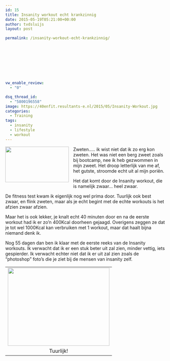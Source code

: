 ```yaml
---
id: 15
title: Insanity workout echt krankzinnig
date: 2015-05-19T05:21:00+00:00
author: tvdsluijs
layout: post

permalink: /insanity-workout-echt-krankzinnig/









vw_enable_review:
  - "0"

dsq_thread_id:
  - "5800196558"
image: https://40enfit.resultants-e.nl/2015/05/Insanity-Workout.jpg
categories:
  - Training
tags:
  - insanity
  - lifestyle
  - workout
---
```

<div class="separator" style="clear: both; text-align: center;">
  <a style="clear: left; float: left; margin-bottom: 1em; margin-right: 1em;" href="http://1.bp.blogspot.com/-aSHvhX0E1Eg/VVpFAaGrZ5I/AAAAAAABUkw/nY1j7E2Y3x4/s1600/Insanity-Workout.jpg"><img src="https://40enfit.resultants-e.nl/2015/05/Insanity-Workout.jpg" alt="" width="200" height="112" border="0" /></a>
</div>

Zweten&#8230;.. ik wist niet dat ik zo erg kon zweten. Het was niet een berg zweet zoals bij bootcamp, nee ik heb gezwommen in mijn zweet. Het droop letterlijk van me af, het gutste, stroomde echt uit al mijn poriën.

Het dat komt door de Insanity workout, die is namelijk zwaar&#8230; heel zwaar.
  
<a name="more"></a>De fitness test kwam ik eigenlijk nog wel prima door. Tuurlijk ook best zwaar, en flink zweten, maar als je echt begint met de echte workouts is het afzien zwaar afzien.

Maar het is ook lekker, je knalt echt 40 minuten door en na de eerste workout had ik er zo&#8217;n 400Kcal doorheen gejaagd. Overigens zeggen ze dat je tot wel 1000Kcal kan verbruiken met 1 workout, maar dat haalt bijna niemand denk ik.

Nog 55 dagen dan ben ik klaar met de eerste reeks van de Insanity workouts. Ik verwacht dat ik er een stuk beter uit zal zien, minder vettig, iets gespierder. Ik verwacht echter niet dat ik er uit zal zien zoals de &#8220;photoshop&#8221; foto&#8217;s die je ziet bij de mensen van insanity zelf.

<table class="tr-caption-container" style="margin-left: auto; margin-right: auto; text-align: center;" cellspacing="0" cellpadding="0" align="center">
  <tr>
    <td style="text-align: center;">
      <a style="margin-left: auto; margin-right: auto;" href="http://2.bp.blogspot.com/-xhDfnPh5gK8/VVpJraQNzVI/AAAAAAABUk8/6AOXCxlwwaE/s1600/niet_haalbaar_insanity.jpg"><img src="https://40enfit.resultants-e.nl/2015/05/niet_haalbaar_insanity.jpg" alt="" width="320" height="245" border="0" /></a>
    </td>
  </tr>
  
  <tr>
    <td class="tr-caption" style="text-align: center;">
      Tuurlijk!
    </td>
  </tr>
</table>
